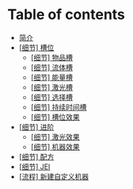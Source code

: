 # Table of contents

* [简介](README.md)
* [\[细节\] 槽位](slots/README.md)
  * [\[细节\] 物品槽](slots/item-slot.md)
  * [\[细节\] 流体槽](slots/fluid-slot.md)
  * [\[细节\] 能量槽](slots/energy-slot.md)
  * [\[细节\] 激光槽](slots/laser-slot.md)
  * [\[细节\] 选择槽](slots/selection-slot.md)
  * [\[细节\] 持续时间槽](slots/duration-slot.md)
  * [\[细节\] 槽位效果](slots/slot-visual.md)
* [\[细节\] 进阶](advanced/README.md)
  * [\[细节\] 激光效果](advanced/laser-visual.md)
  * [\[细节\] 机器效果](advanced/machine-visual.md)
* [\[细节\] 配方](recipes.md)
* [\[细节\] JEI](jei.md)
* [\[流程\] 新建自定义机器](creating-a-custom-machine.md)


